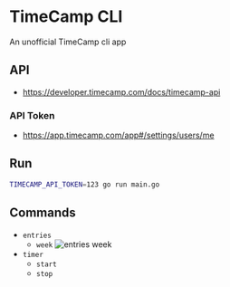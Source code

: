 # TimeCamp CLI

An unofficial TimeCamp cli app

## API

- https://developer.timecamp.com/docs/timecamp-api

### API Token

- https://app.timecamp.com/app#/settings/users/me

## Run

```sh
TIMECAMP_API_TOKEN=123 go run main.go
```

## Commands

- `entries`
  - `week`
    ![entries week](https://github.com/AbeEstrada/timecamp-cli/assets/7937/5b435b51-df44-4223-9119-f755d28f81e7)
- `timer`
  - `start`
  - `stop`
